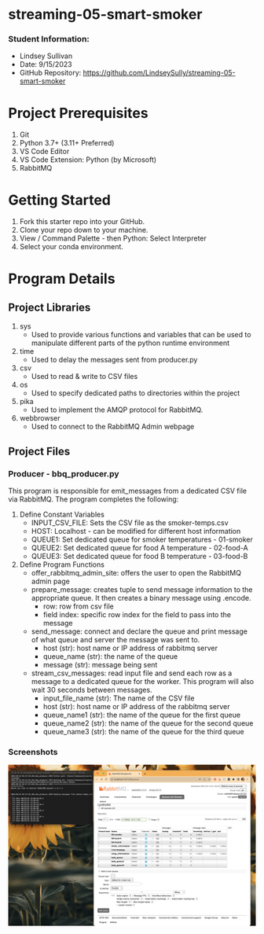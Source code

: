 # streaming-05-smart-smoker
### Student Information:
- Lindsey Sullivan
- Date: 9/15/2023
- GitHub Repository: https://github.com/LindseySully/streaming-05-smart-smoker

# Project Prerequisites
1. Git
1. Python 3.7+ (3.11+ Preferred)
1. VS Code Editor
1. VS Code Extension: Python (by Microsoft)
1. RabbitMQ

# Getting Started
1. Fork this starter repo into your GitHub.
1. Clone your repo down to your machine.
1. View / Command Palette - then Python: Select Interpreter
1. Select your conda environment. 

# Program Details

## Project Libraries
1. sys
    - Used to provide various functions and variables that can be used to manipulate different parts of the python runtime environment
1. time
    - Used to delay the messages sent from producer.py
1. csv
    - Used to read & write to CSV files
1. os
    - Used to specify dedicated paths to directories within the project
1. pika
    - Used to implement the AMQP protocol for RabbitMQ.
1. webbrowser
    - Used to connect to the RabbitMQ Admin webpage

## Project Files

### Producer - bbq_producer.py
This program is responsible for emit_messages from a dedicated CSV file via RabbitMQ. The program completes the following:
1. Define Constant Variables
    - INPUT_CSV_FILE: Sets the CSV file as the smoker-temps.csv
    - HOST: Localhost - can be modified for different host information
    - QUEUE1: Set dedicated queue for smoker temperatures - 01-smoker
    - QUEUE2: Set dedicated queue for food A temperature - 02-food-A
    - QUEUE3: Set dedicated queue for food B temperature - 03-food-B
1. Define Program Functions
    - offer_rabbitmq_admin_site: offers the user to open the RabbitMQ admin page
    - prepare_message: creates tuple to send message information to the appropriate queue. It then creates a binary message using .encode.
        - row: row from csv file
        - field index: specific row index for the field to pass into the message
    - send_message: connect and declare the queue and print message of what queue and server the message was sent to.
        - host (str): host name or IP address of rabbitmq server
        - queue_name (str): the name of the queue
        - message (str): message being sent
    - stream_csv_messages: read input file and send each row as a message to a dedicated queue for the worker. This program will also wait 30 seconds between messages.
        - input_file_name (str): The name of the CSV file
        - host (str): host name or IP address of the rabbitmq server
        - queue_name1 (str): the name of the queue for the first queue
        - queue_name2 (str): the name of the queue for the second queue
        - queue_name3 (str): the name of the queue for the third queue

### Screenshots
![Alt text](Screenshots/bbq_producer:rabbitmq.png)